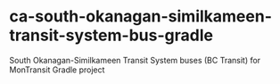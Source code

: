 # ca-south-okanagan-similkameen-transit-system-bus-gradle
South Okanagan-Similkameen Transit System buses (BC Transit) for MonTransit Gradle project
